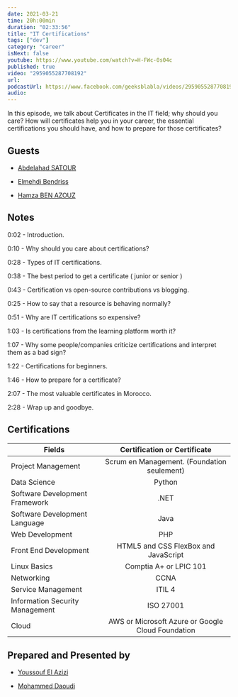 ```yaml
---
date: 2021-03-21
time: 20h:00min
duration: "02:33:56"
title: "IT Certifications"
tags: ["dev"]
category: "career"
isNext: false
youtube: https://www.youtube.com/watch?v=H-FWc-0s04c
published: true
video: "2959055287708192"
url:
podcastUrl: https://www.facebook.com/geeksblabla/videos/2959055287708192/
audio:
---
```


In this episode, we talk about Certificates in the IT field; why should you care? How will certificates help you in your career, the essential certifications you should have, and how to prepare for those certificates?

## Guests

- [Abdelahad SATOUR](https://www.linkedin.com/in/adsatour/)

- [Elmehdi Bendriss](http://ma.linkedin.com/in/bendriss/)

- [Hamza BEN AZOUZ](https://www.linkedin.com/in/hamzabenazouz)

## Notes

0:02 - Introduction.

0:10 - Why should you care about certifications?

0:28 - Types of IT certifications.

0:38 - The best period to get a certificate ( junior or senior )

0:43 - Certification vs open-source contributions vs blogging.

0:25 - How to say that a resource is behaving normally?

0:51 - Why are IT certifications so expensive?

1:03 - Is certifications from the learning platform worth it?

1:07 - Why some people/companies criticize certifications and interpret them as a bad sign?

1:22 - Certifications for beginners.

1:46 - How to prepare for a certificate?

2:07 - The most valuable certificates in Morocco.

2:28 - Wrap up and goodbye.

## Certifications

| Fields                          | Certification or Certificate                      |           
| -------------                   |:-------------------------------------------------:|
| Project Management              | Scrum en Management. (Foundation seulement)       |
| Data Science                    | Python                                            |
| Software Development Framework  | .NET                                              |
| Software Development Language   | Java                                              |
| Web Development                 | PHP                                               |
| Front End Development           | HTML5 and CSS FlexBox and JavaScript              |
| Linux Basics                    | Comptia A+ or LPIC 101                            |
| Networking                      | CCNA                                              |
| Service Management              | ITIL 4                                            |
| Information Security Management | ISO 27001                                         |
| Cloud                           | AWS or Microsoft Azure or Google Cloud Foundation |

<!-- Scrum en Management. (Foundation seulement) - Python, .NET, Java, PHP ou JavaScript. - Comptia A+, LPIC 101, CCNA. - ITIL 4, ISO 27001 - AWS/Microsoft Azure/GoogleCloud Foundation -->

## Prepared and Presented by

- [Youssouf El Azizi](https://elazizi.com/)

- [Mohammed Daoudi](https://twitter.com/MIduoad)
